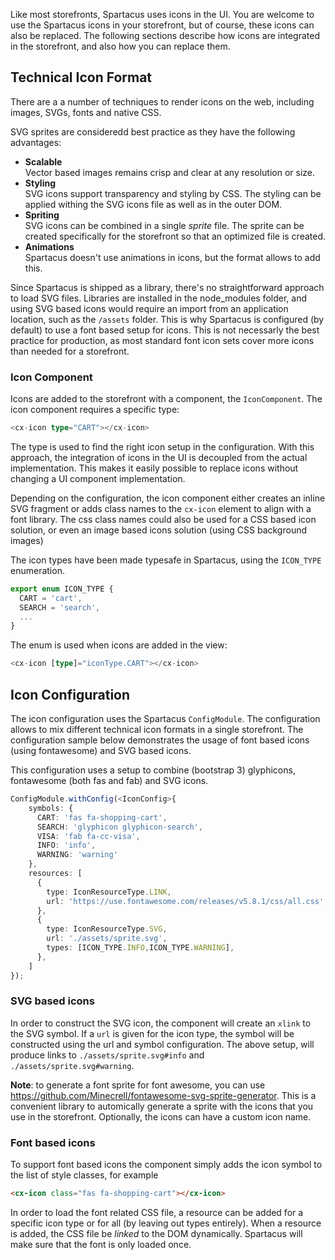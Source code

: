 Like most storefronts, Spartacus uses icons in the UI. You are welcome to use the Spartacus icons in your storefront, but of course, these icons can also be replaced. The following sections describe how icons are integrated in the storefront, and also how you can replace them.

## Technical Icon Format
There are a a number of techniques to render icons on the web, including images, SVGs, fonts and native CSS. 

SVG sprites are consideredd best practice as they have the following advantages:
- **Scalable**  
  Vector based images remains crisp and clear at any resolution or size.
- **Styling**  
  SVG icons support transparency and styling by CSS. The styling can be applied withing the SVG icons file as well as in the outer DOM.
- **Spriting**  
  SVG icons can be combined in a single *sprite* file. The sprite can be created specifically for the storefront so that an optimized file is created. 
- **Animations**  
  Spartacus doesn't use animations in icons, but the format allows to add this.

Since Spartacus is shipped as a library, there's no straightforward approach to load SVG files. Libraries are installed in the node_modules folder, and using SVG based icons would require an import from an application location, such as the `/assets` folder. 
This is why Spartacus is configured (by default) to use a font based setup for icons. This is not necessarly the best practice for production, as most standard font icon sets cover more icons than needed for a storefront. 

### Icon Component
Icons are added to the storefront with a component, the `IconComponent`. The icon component requires a specific type:

```typescript
<cx-icon type="CART"></cx-icon>
```

The type is used to find the right icon setup in the configuration. With this approach, the integration of icons in the UI is decoupled from the actual implementation. This makes it easily possible to replace icons without changing a UI component implementation.

Depending on the configuration, the icon component either creates an inline SVG fragment or adds class names to the `cx-icon` element to align with a font library. The css class names could also be used for a CSS based icon solution, or even an image based icons solution (using CSS background images) 

The icon types have been made typesafe in Spartacus, using the `ICON_TYPE` enumeration. 

```typescript
export enum ICON_TYPE {
  CART = 'cart',
  SEARCH = 'search',
  ...
}
```

The enum is used when icons are added in the view:

```typescript
<cx-icon [type]="iconType.CART"></cx-icon>
```


## Icon Configuration
The icon configuration uses the Spartacus `ConfigModule`. The configuration allows to mix different technical icon formats in a single storefront. The configuration sample below demonstrates the usage of font based icons (using fontawesome) and SVG based icons. 

This configuration uses a setup to combine (bootstrap 3) glyphicons, fontawesome (both fas and fab) and SVG icons. 

```typescript
ConfigModule.withConfig(<IconConfig>{
    symbols: {
      CART: 'fas fa-shopping-cart',
      SEARCH: 'glyphicon glyphicon-search',
      VISA: 'fab fa-cc-visa',
      INFO: 'info',
      WARNING: 'warning'
    },
    resources: [
      {
        type: IconResourceType.LINK,
        url: 'https://use.fontawesome.com/releases/v5.8.1/css/all.css',
      },
      {
        type: IconResourceType.SVG,
        url: './assets/sprite.svg',
        types: [ICON_TYPE.INFO,ICON_TYPE.WARNING],
      },
    ]
});
```

### SVG based icons
In order to construct the SVG icon, the component will create an `xlink` to the SVG symbol. If a `url` is given for the icon type, the symbol will be constructed using the url and symbol configuration. The above setup, will produce links to `./assets/sprite.svg#info` and `./assets/sprite.svg#warning`.

**Note**: to generate a font sprite for font awesome, you can use https://github.com/Minecrell/fontawesome-svg-sprite-generator. This is a convenient library to automically generate a sprite with the icons that you use in the storefront. Optionally, the icons can have a custom icon name. 

### Font based icons
To support font based icons the component simply adds the icon symbol to the list of style classes, for example 
```html
<cx-icon class="fas fa-shopping-cart"></cx-icon>
```

In order to load the font related CSS file, a resource can be added for a specific icon type or for all (by leaving out types entirely). When a resource is added, the CSS file be *linked* to the DOM dynamically. Spartacus will make sure that the font is only loaded once. 

